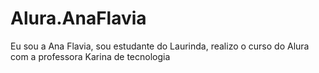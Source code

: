# Alura.AnaFlavia
Eu sou a Ana Flavia, sou estudante do Laurinda, realizo o curso do Alura com a professora Karina de tecnologia
